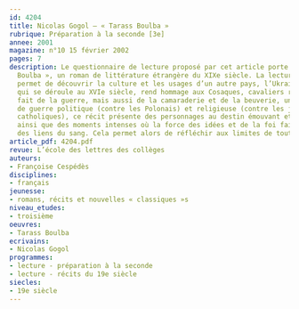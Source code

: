 ```yaml
---
id: 4204
title: Nicolas Gogol – « Tarass Boulba »
rubrique: Préparation à la seconde [3e]
annee: 2001
magazine: n°10 15 février 2002
pages: 7
description: Le questionnaire de lecture proposé par cet article porte sur « Tarass
  Boulba », un roman de littérature étrangère du XIXe siècle. La lecture de cet ouvrage
  permet de découvrir la culture et les usages d’un autre pays, l’Ukraine. Ce roman,
  qui se déroule au XVIe siècle, rend hommage aux Cosaques, cavaliers russes qui ont
  fait de la guerre, mais aussi de la camaraderie et de la beuverie, un art. Sur fond
  de guerre politique (contre les Polonais) et religieuse (contre les juifs et les
  catholiques), ce récit présente des personnages au destin émouvant et terrifiant,
  ainsi que des moments intenses où la force des idées et de la foi fait oublier celle
  des liens du sang. Cela permet alors de réfléchir aux limites de tout idéal.
article_pdf: 4204.pdf
revue: L’école des lettres des collèges
auteurs:
- Françoise Cespédès
disciplines:
- français
jeunesse:
- romans, récits et nouvelles « classiques »s
niveau_etudes:
- troisième
oeuvres:
- Tarass Boulba
ecrivains:
- Nicolas Gogol
programmes:
- lecture - préparation à la seconde
- lecture - récits du 19e siècle
siecles:
- 19e siècle
---
```

